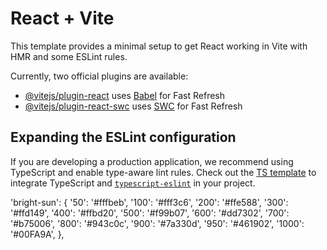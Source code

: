 # React + Vite

This template provides a minimal setup to get React working in Vite with HMR and some ESLint rules.

Currently, two official plugins are available:

- [@vitejs/plugin-react](https://github.com/vitejs/vite-plugin-react/blob/main/packages/plugin-react/README.md) uses [Babel](https://babeljs.io/) for Fast Refresh
- [@vitejs/plugin-react-swc](https://github.com/vitejs/vite-plugin-react-swc) uses [SWC](https://swc.rs/) for Fast Refresh

## Expanding the ESLint configuration

If you are developing a production application, we recommend using TypeScript and enable type-aware lint rules. Check out the [TS template](https://github.com/vitejs/vite/tree/main/packages/create-vite/template-react-ts) to integrate TypeScript and [`typescript-eslint`](https://typescript-eslint.io) in your project.



  'bright-sun': {
            '50': '#fffbeb',
            '100': '#fff3c6',
            '200': '#ffe588',
            '300': '#ffd149',
            '400': '#ffbd20',
            '500': '#f99b07',
            '600': '#dd7302',
            '700': '#b75006',
            '800': '#943c0c',
            '900': '#7a330d',
            '950': '#461902',
            '1000': '#00FA9A',
        },
